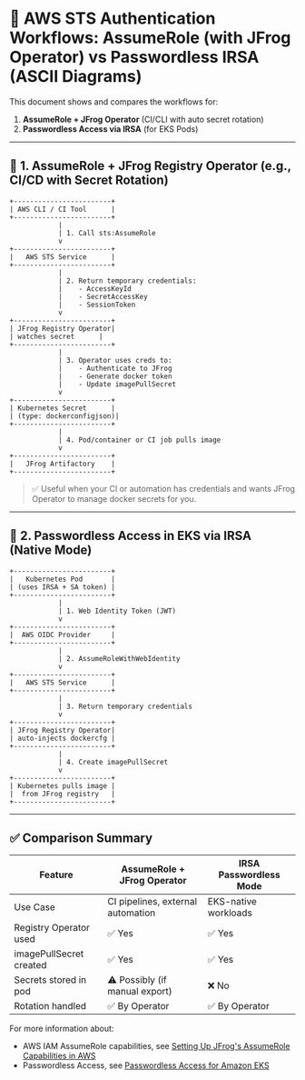 # 🔄 AWS STS Authentication Workflows: AssumeRole (with JFrog Operator) vs Passwordless IRSA (ASCII Diagrams)

This document shows and compares the workflows for:

1. **AssumeRole + JFrog Operator** (CI/CLI with auto secret rotation)
2. **Passwordless Access via IRSA** (for EKS Pods)

---

## 🔐 1. AssumeRole + JFrog Registry Operator (e.g., CI/CD with Secret Rotation)

```text
+------------------------+
| AWS CLI / CI Tool      |
+------------------------+
            |
            | 1. Call sts:AssumeRole
            v
+------------------------+
|   AWS STS Service      |
+------------------------+
            |
            | 2. Return temporary credentials:
            |    - AccessKeyId
            |    - SecretAccessKey
            |    - SessionToken
            v
+------------------------+
| JFrog Registry Operator|
| watches secret      |
+------------------------+
            |
            | 3. Operator uses creds to:
            |    - Authenticate to JFrog
            |    - Generate docker token
            |    - Update imagePullSecret
            v
+------------------------+
| Kubernetes Secret      |
| (type: dockerconfigjson)|
+------------------------+
            |
            | 4. Pod/container or CI job pulls image
            v
+------------------------+
|   JFrog Artifactory    |
+------------------------+
```

> ✅ Useful when your CI or automation has credentials and wants JFrog Operator to manage docker secrets for you.

---

## 🔐 2. Passwordless Access in EKS via IRSA (Native Mode)

```text
+------------------------+
|   Kubernetes Pod       |
| (uses IRSA + SA token) |
+------------------------+
            |
            | 1. Web Identity Token (JWT)
            v
+------------------------+
|  AWS OIDC Provider     |
+------------------------+
            |
            | 2. AssumeRoleWithWebIdentity
            v
+------------------------+
|   AWS STS Service      |
+------------------------+
            |
            | 3. Return temporary credentials
            v
+------------------------+
| JFrog Registry Operator|
| auto-injects dockercfg |
+------------------------+
            |
            | 4. Create imagePullSecret
            v
+------------------------+
| Kubernetes pulls image |
|  from JFrog registry   |
+------------------------+
```

---

## ✅ Comparison Summary

| Feature                   | AssumeRole + JFrog Operator       | IRSA Passwordless Mode         |
|---------------------------|-----------------------------------|-------------------------------|
| Use Case                  | CI pipelines, external automation | EKS-native workloads         
| Registry Operator used    | ✅ Yes                             | ✅ Yes                         |
| imagePullSecret created   | ✅ Yes                             | ✅ Yes                         |
| Secrets stored in pod     | ⚠️ Possibly (if manual export)     | ❌ No                          |
| Rotation handled          | ✅ By Operator                     | ✅ By Operator                 |

For more information about:
- AWS IAM AssumeRole capabilities, see [Setting Up JFrog's AssumeRole Capabilities in AWS](https://jfrog.com/help/r/setting-up-jfrog-s-assumerole-capabilities-in-aws/artifactory-setting-up-jfrog-s-assumerole-capabilities-in-aws)
- Passwordless Access, see [Passwordless Access for Amazon EKS](https://jfrog.com/help/r/jfrog-installation-setup-documentation/passwordless-access-for-amazon-eks)

